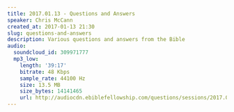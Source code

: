 ```yaml
---
title: 2017.01.13 - Questions and Answers
speaker: Chris McCann
created_at: 2017-01-13 21:30
slug: questions-and-answers
description: Various questions and answers from the Bible
audio:
  soundcloud_id: 309971777
  mp3_low:
    length: '39:17'
    bitrate: 48 Kbps
    sample_rate: 44100 Hz
    size: 13.5 MB
    size_bytes: 14141465
    url: http://audiocdn.ebiblefellowship.com/questions/sessions/2017.01.13_McCann_-_Questions_and_Answers.mp3
---
```

